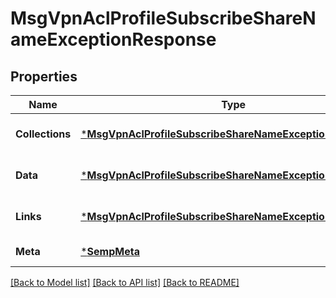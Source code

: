 # MsgVpnAclProfileSubscribeShareNameExceptionResponse

## Properties
Name | Type | Description | Notes
------------ | ------------- | ------------- | -------------
**Collections** | [***MsgVpnAclProfileSubscribeShareNameExceptionCollections**](MsgVpnAclProfileSubscribeShareNameExceptionCollections.md) |  | [optional] [default to null]
**Data** | [***MsgVpnAclProfileSubscribeShareNameException**](MsgVpnAclProfileSubscribeShareNameException.md) |  | [optional] [default to null]
**Links** | [***MsgVpnAclProfileSubscribeShareNameExceptionLinks**](MsgVpnAclProfileSubscribeShareNameExceptionLinks.md) |  | [optional] [default to null]
**Meta** | [***SempMeta**](SempMeta.md) |  | [default to null]

[[Back to Model list]](../README.md#documentation-for-models) [[Back to API list]](../README.md#documentation-for-api-endpoints) [[Back to README]](../README.md)

